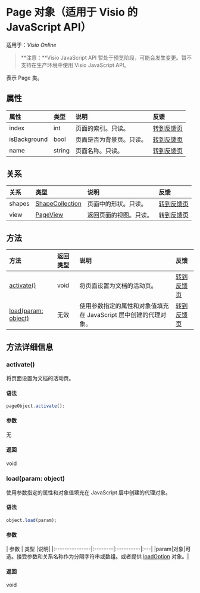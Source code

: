 # <a name="page-object-javascript-api-for-visio"></a>Page 对象（适用于 Visio 的 JavaScript API）

适用于：_Visio Online_
>**注意：**Visio JavaScript API 暂处于预览阶段，可能会发生变更。暂不支持在生产环境中使用 Visio JavaScript API。

表示 Page 类。

## <a name="properties"></a>属性

| 属性     | 类型   |说明| 反馈|
|:---------------|:--------|:----------|:---|
|index|int|页面的索引。只读。|[转到反馈页](https://github.com/OfficeDev/office-js-docs/issues/new?title=Visio-page-index)|
|isBackground|bool|页面是否为背景页。只读。|[转到反馈页](https://github.com/OfficeDev/office-js-docs/issues/new?title=Visio-page-isBackground)|
|name|string|页面名称。只读。|[转到反馈页](https://github.com/OfficeDev/office-js-docs/issues/new?title=Visio-page-name)|

## <a name="relationships"></a>关系
| 关系 | 类型   |说明| 反馈|
|:---------------|:--------|:----------|:---|
|shapes|[ShapeCollection](shapecollection.md)|页面中的形状。只读。|[转到反馈页](https://github.com/OfficeDev/office-js-docs/issues/new?title=Visio-page-shapes)|
|view|[PageView](pageview.md)|返回页面的视图。只读。|[转到反馈页](https://github.com/OfficeDev/office-js-docs/issues/new?title=Visio-page-view)|

## <a name="methods"></a>方法

| 方法           | 返回类型    |说明| 反馈|
|:---------------|:--------|:----------|:---|
|[activate()](#activate)|void|将页面设置为文档的活动页。|[转到反馈页](https://github.com/OfficeDev/office-js-docs/issues/new?title=Visio-page-activate)|
|[load(param: object)](#loadparam-object)|无效|使用参数指定的属性和对象值填充在 JavaScript 层中创建的代理对象。|[转到反馈页](https://github.com/OfficeDev/office-js-docs/issues/new?title=Visio-page-load)|

## <a name="method-details"></a>方法详细信息


### <a name="activate"></a>activate()
将页面设置为文档的活动页。

#### <a name="syntax"></a>语法
```js
pageObject.activate();
```

#### <a name="parameters"></a>参数
无

#### <a name="returns"></a>返回
void

### <a name="loadparam-object"></a>load(param: object)
使用参数指定的属性和对象值填充在 JavaScript 层中创建的代理对象。

#### <a name="syntax"></a>语法
```js
object.load(param);
```

#### <a name="parameters"></a>参数
| 参数    | 类型   |说明|
|:---------------|:--------|:----------|:---|
|param|对象|可选。接受参数和关系名称作为分隔字符串或数组。或者提供 [loadOption](loadoption.md) 对象。|

#### <a name="returns"></a>返回
void
